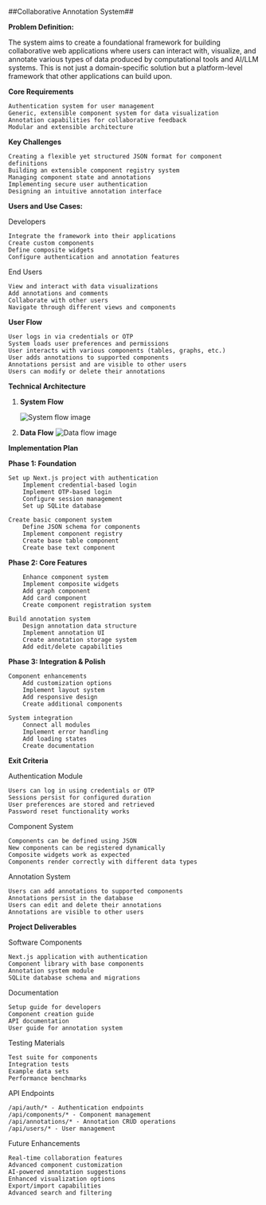 ##Collaborative Annotation System##

**Problem Definition:**

The system aims to create a foundational framework for building collaborative web applications where users can interact with, visualize, and annotate various types of data produced by computational tools and AI/LLM systems. This is not just a domain-specific solution but a platform-level framework that other applications can build upon.

**Core Requirements**

    Authentication system for user management
    Generic, extensible component system for data visualization
    Annotation capabilities for collaborative feedback
    Modular and extensible architecture

**Key Challenges**

    Creating a flexible yet structured JSON format for component definitions
    Building an extensible component registry system
    Managing component state and annotations
    Implementing secure user authentication
    Designing an intuitive annotation interface

**Users and Use Cases:**

Developers

    Integrate the framework into their applications
    Create custom components
    Define composite widgets
    Configure authentication and annotation features

End Users

    View and interact with data visualizations
    Add annotations and comments
    Collaborate with other users
    Navigate through different views and components

**User Flow**

    User logs in via credentials or OTP
    System loads user preferences and permissions
    User interacts with various components (tables, graphs, etc.)
    User adds annotations to supported components
    Annotations persist and are visible to other users
    Users can modify or delete their annotations

**Technical Architecture**

1. **System Flow**

   ![System flow image](https://soqmsb04dk.ufs.sh/f/KBljPeC0dD9GvSXIVRmyd3guEJ0xr61bOMZBPw4qT2GRKaCt "This is an online image")

2. **Data Flow**
   ![Data flow image](https://soqmsb04dk.ufs.sh/f/KBljPeC0dD9GFBonrsgoWGN5fEe0LjxUnH2ArMqCcK1D9TOP "This is an online image")

**Implementation Plan**

**Phase 1: Foundation**

    Set up Next.js project with authentication
        Implement credential-based login
        Implement OTP-based login
        Configure session management
        Set up SQLite database

    Create basic component system
        Define JSON schema for components
        Implement component registry
        Create base table component
        Create base text component

**Phase 2: Core Features**

        Enhance component system
        Implement composite widgets
        Add graph component
        Add card component
        Create component registration system

    Build annotation system
        Design annotation data structure
        Implement annotation UI
        Create annotation storage system
        Add edit/delete capabilities

**Phase 3: Integration & Polish**

    Component enhancements
        Add customization options
        Implement layout system
        Add responsive design
        Create additional components

    System integration
        Connect all modules
        Implement error handling
        Add loading states
        Create documentation

**Exit Criteria**

Authentication Module

    Users can log in using credentials or OTP
    Sessions persist for configured duration
    User preferences are stored and retrieved
    Password reset functionality works

Component System

    Components can be defined using JSON
    New components can be registered dynamically
    Composite widgets work as expected
    Components render correctly with different data types

Annotation System

    Users can add annotations to supported components
    Annotations persist in the database
    Users can edit and delete their annotations
    Annotations are visible to other users

**Project Deliverables**

Software Components

    Next.js application with authentication
    Component library with base components
    Annotation system module
    SQLite database schema and migrations

Documentation

    Setup guide for developers
    Component creation guide
    API documentation
    User guide for annotation system

Testing Materials

    Test suite for components
    Integration tests
    Example data sets
    Performance benchmarks

API Endpoints

    /api/auth/* - Authentication endpoints
    /api/components/* - Component management
    /api/annotations/* - Annotation CRUD operations
    /api/users/* - User management

Future Enhancements

    Real-time collaboration features
    Advanced component customization
    AI-powered annotation suggestions
    Enhanced visualization options
    Export/import capabilities
    Advanced search and filtering
